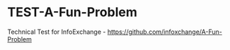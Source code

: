 # TEST-A-Fun-Problem
Technical Test for InfoExchange - https://github.com/infoxchange/A-Fun-Problem

